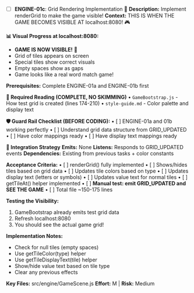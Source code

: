 - [ ] **ENGINE-01c**: Grid Rendering Implementation 🔴
**Description:** Implement renderGrid to make the game visible!
**Context:** THIS IS WHEN THE GAME BECOMES VISIBLE AT localhost:8080! 🎮

**📊 Visual Progress at localhost:8080:**
- **GAME IS NOW VISIBLE!** 🎉
- Grid of tiles appears on screen
- Special tiles show correct visuals
- Empty spaces show as gaps
- Game looks like a real word match game!

**Prerequisites:** Complete ENGINE-01a and ENGINE-01b first

**📖 Required Reading (COMPLETE, NO SKIMMING)**
• `GameBootstrap.js` - How test grid is created (lines 174-210)
• `style-guide.md` - Color palette and display text

**🛡️ Guard Rail Checklist (BEFORE CODING):**
• [ ] ENGINE-01a and 01b working perfectly
• [ ] Understand grid data structure from GRID_UPDATED
• [ ] Have color mappings ready
• [ ] Have display text mappings ready

**🔗 Integration Strategy**
**Emits:** None
**Listens:** Responds to GRID_UPDATED events
**Dependencies:** Existing from previous tasks + color constants

**Acceptance Criteria:**
• [ ] renderGrid() fully implemented
• [ ] Shows/hides tiles based on grid data
• [ ] Updates tile colors based on type
• [ ] Updates display text (letters or symbols)
• [ ] Updates value text for normal tiles
• [ ] getTileAt() helper implemented
• [ ] **Manual test: emit GRID_UPDATED and SEE THE GAME**
• [ ] Total file ~150-175 lines

**Testing the Visibility:**
1. GameBootstrap already emits test grid data
2. Refresh localhost:8080
3. You should see the actual game grid!

**Implementation Notes:**
- Check for null tiles (empty spaces)
- Use getTileColor(type) helper
- Use getTileDisplayText(tile) helper
- Show/hide value text based on tile type
- Clear any previous effects

**Key Files:** src/engine/GameScene.js
**Effort:** M | **Risk:** Medium